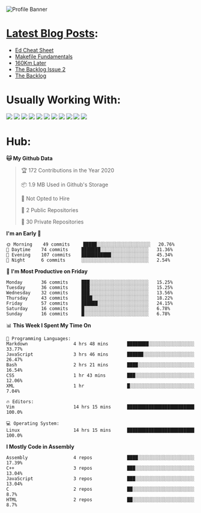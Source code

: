 ![Profile Banner](https://github.com/otherm/otherm/blob/master/readme.png)
# [Latest Blog Posts](https://0066cc.com):
<!-- BLOG-POST-LIST:START -->
- [Ed Cheat Sheet](https://0066cc.com/blog/edCheatSheet/)
- [Makefile Fundamentals](https://0066cc.com/blog/makefile/)
- [160Km Later](https://0066cc.com/blog/running/)
- [The Backlog Issue 2](https://0066cc.com/blog/backlog2/)
- [The Backlog](https://0066cc.com/blog/backlog/)
<!-- BLOG-POST-LIST:END -->
# Usually Working With:
<p float="left">

<img src="https://img.shields.io/badge/c%20-%2300599C.svg?&style=for-the-badge&logo=c&logoColor=white"/>
<img src="https://img.shields.io/badge/c++%20-%2300599C.svg?&style=for-the-badge&logo=c%2B%2B&ogoColor=white"/>

<img src="https://img.shields.io/badge/html5%20-%23E34F26.svg?&style=for-the-badge&logo=html5&logoColor=white"/>
<img src="https://img.shields.io/badge/css3%20-%231572B6.svg?&style=for-the-badge&logo=css3&logoColor=white"/>
<img src="https://img.shields.io/badge/javascript%20-%23323330.svg?&style=for-the-badge&logo=javascript&logoColor=%23F7DF1E"/>

<img src="https://img.shields.io/badge/react%20-%2320232a.svg?&style=for-the-badge&logo=react&logoColor=%2361DAFB"/>
<img src="https://img.shields.io/badge/react_native%20-%2320232a.svg?&style=for-the-badge&logo=react&logoColor=%2361DAFB"/>
<img src="https://img.shields.io/badge/github%20-%23121011.svg?&style=for-the-badge&logo=github&logoColor=white"/>

<img src="https://img.shields.io/badge/markdown-%23000000.svg?&style=for-the-badge&logo=markdown&logoColor=white"/>
<img src="https://img.shields.io/badge/shell_script%20-%23121011.svg?&style=for-the-badge&logo=gnu-bash&logoColor=white"/>
<img src="https://img.shields.io/badge/latex%20-%23008080.svg?&style=for-the-badge&logo=latex&logoColor=white"/>
</p>

# Hub:

<!--START_SECTION:waka-->
**🐱 My Github Data** 

> 🏆 172 Contributions in the Year 2020
 > 
> 📦 1.9 MB Used in Github's Storage 
 > 
> 🚫 Not Opted to Hire
 > 
> 📜 2 Public Repositories
 > 
> 🔑 30 Private Repositories 

**I'm an Early 🐤** 

```text
🌞 Morning    49 commits     █████░░░░░░░░░░░░░░░░░░░░   20.76% 
🌆 Daytime    74 commits     ███████░░░░░░░░░░░░░░░░░░   31.36% 
🌃 Evening    107 commits    ███████████░░░░░░░░░░░░░░   45.34% 
🌙 Night      6 commits      ░░░░░░░░░░░░░░░░░░░░░░░░░   2.54%

```
📅 **I'm Most Productive on Friday** 

```text
Monday       36 commits     ███░░░░░░░░░░░░░░░░░░░░░░   15.25% 
Tuesday      36 commits     ███░░░░░░░░░░░░░░░░░░░░░░   15.25% 
Wednesday    32 commits     ███░░░░░░░░░░░░░░░░░░░░░░   13.56% 
Thursday     43 commits     ████░░░░░░░░░░░░░░░░░░░░░   18.22% 
Friday       57 commits     ██████░░░░░░░░░░░░░░░░░░░   24.15% 
Saturday     16 commits     █░░░░░░░░░░░░░░░░░░░░░░░░   6.78% 
Sunday       16 commits     █░░░░░░░░░░░░░░░░░░░░░░░░   6.78%

```


📊 **This Week I Spent My Time On** 

```text
💬 Programming Languages: 
Markdown                 4 hrs 48 mins       ████████░░░░░░░░░░░░░░░░░   33.77% 
JavaScript               3 hrs 46 mins       ██████░░░░░░░░░░░░░░░░░░░   26.47% 
Bash                     2 hrs 21 mins       ████░░░░░░░░░░░░░░░░░░░░░   16.54% 
CSS                      1 hr 43 mins        ███░░░░░░░░░░░░░░░░░░░░░░   12.06% 
XML                      1 hr                █░░░░░░░░░░░░░░░░░░░░░░░░   7.04%

🔥 Editors: 
Vim                      14 hrs 15 mins      █████████████████████████   100.0%

💻 Operating System: 
Linux                    14 hrs 15 mins      █████████████████████████   100.0%

```

**I Mostly Code in Assembly** 

```text
Assembly                 4 repos             ████░░░░░░░░░░░░░░░░░░░░░   17.39% 
C++                      3 repos             ███░░░░░░░░░░░░░░░░░░░░░░   13.04% 
JavaScript               3 repos             ███░░░░░░░░░░░░░░░░░░░░░░   13.04% 
C                        2 repos             ██░░░░░░░░░░░░░░░░░░░░░░░   8.7% 
HTML                     2 repos             ██░░░░░░░░░░░░░░░░░░░░░░░   8.7%

```



<!--END_SECTION:waka-->
